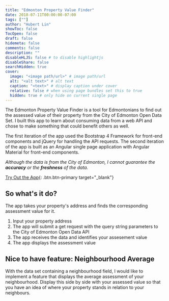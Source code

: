 ```yaml
---
title: "Edmonton Property Value Finder"
date: 2018-07-11T00:00:00-07:00
tags: [""]
author: "Hubert Lin"
showToc: false
TocOpen: false
draft: false
hidemeta: false
comments: false
description: ""
disableHLJS: false # to disable highlightjs
disableShare: false
searchHidden: true
cover:
  image: "<image path/url>" # image path/url
  alt: "<alt text>" # alt text
  caption: "<text>" # display caption under cover
  relative: false # when using page bundles set this to true
  hidden: true # only hide on current single page
---
```



The Edmonton Property Value Finder is a tool for Edmontonians to find out the assessed value of their property from the City of Edmonton Open Data Set. I built this app to learn about consuming data from a web API and chose to make something that could benefit others as well.

The first iteration of the app used the Bootstrap 4 Framework for front-end components and jQuery for handling the API requests. The second iteration of the app is built as an Angular single page application with Angular Material for front-end components.

*Although the data is from the City of Edmonton, I cannot guarantee the **accuracy** or the **freshness** of the data.*

[Try Out the App](https://yegpropertyassessment.hubertlin.me/address-search){: .btn.btn-primary target="_blank"}

## So what's it do?

The app takes your property's address and finds the corresponding assessment value for it.

1. Input your property address
2. The app will submit a get request with the query string parameters to the City of Edmonton Open Data API
3. The app receives the data and identifies your assesement value
4. The app displays the assessment value

## Nice to have feature: Neighbourhood Average

With the data set containing a neighbourhood field, I would like to implement a feature that displays the average assessment of your neighbourhood. Display this side by side with your assessed value so that you have an idea of where your property stands in relation to your neighbours.